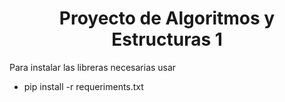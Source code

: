 <h1 align="center"> Proyecto de Algoritmos y Estructuras 1 </h1>
<p>Para instalar las libreras necesarias usar</p>
<ul>
    <li>pip install -r requeriments.txt</li>
</ul>